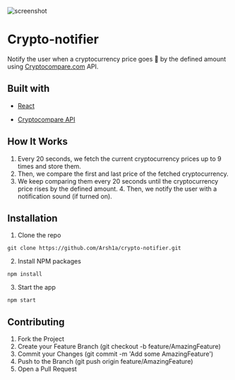 ![screenshot](https://user-images.githubusercontent.com/42667460/132098481-fd8e8bb3-7b96-4d42-b6c0-e672c3ec9bef.PNG)
# Crypto-notifier

Notify the user when a cryptocurrency price goes 🚀 by the defined amount using [Cryptocompare.com](https://www.cryptocompare.com/ "Cryptocompare website") API.

## Built with

* [React](https://github.com/facebook/react)

* [Cryptocompare API](https://cryptocompare.com/)

## How It Works

1. Every 20 seconds, we fetch the current cryptocurrency prices up to 9 times and store them.
2. Then, we compare the first and last price of the fetched cryptocurrency.
3. We keep comparing them every 20 seconds until the cryptocurrency price rises by the defined amount.
4. Then, we notify the user with a notification sound (if turned on).

## Installation

1. Clone the repo
  ```shell
  git clone https://github.com/Arsh1a/crypto-notifier.git
  ```

2. Install NPM packages
```shell
npm install
```

3. Start the app
```shell
npm start
```

## Contributing

1. Fork the Project
2. Create your Feature Branch (git checkout -b feature/AmazingFeature)
3. Commit your Changes (git commit -m 'Add some AmazingFeature')
4. Push to the Branch (git push origin feature/AmazingFeature)
5. Open a Pull Request
